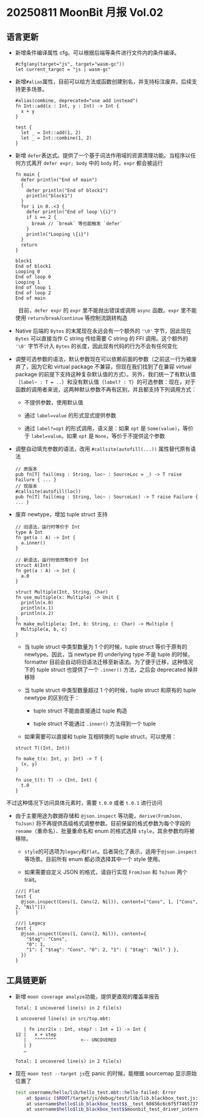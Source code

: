 # 20250811 MoonBit 月报 Vol.02

## 语言更新

- 新增条件编译属性 cfg。可以根据后端等条件进行文件内的条件编译。

    ```moonbit
    #cfg(any(target="js", target="wasm-gc"))
    let current_target = "js | wasm-gc"
    ```

- 新增`#alias`属性，目前可以给方法或函数创建别名，并支持标注废弃。后续支持更多场景。

    ```moonbit
    #alias(combine, deprecated="use add instead")
    fn Int::add(x : Int, y : Int) -> Int {
      x + y
    }

    test {
      let _ = Int::add(1, 2)
      let _ = Int::combine(1, 2)
    }
    ```

- 新增 `defer`表达式。提供了一个基于词法作用域的资源清理功能。当程序以任何方式离开 `defer expr; body` 中的 `body` 时，`expr` 都会被运行

    ```moonbit
    fn main {
      defer println("End of main")
      {
        defer println("End of block1")
        println("block1")
      }
      for i in 0..<3 {
        defer println("End of loop \{i}")
        if i == 2 {
          break // `break` 等也能触发 `defer`
        }
        println("Looping \{i}")
      }
      return
    }
    ```

    ```moonbit
    block1
    End of block1
    Looping 0
    End of loop 0
    Looping 1
    End of loop 1
    End of loop 2
    End of main
    ```

      目前，`defer expr` 的 `expr` 里不能抛出错误或调用 `async` 函数。`expr` 里不能使用 `return`/`break`/`continue` 等控制流跳转构造

- Native 后端的 `Bytes` 的末尾现在永远会有一个额外的 `'\0'` 字节，因此现在 `Bytes` 可以直接当作 C string 传给需要 C string 的 FFI 调用。这个额外的 `'\0'` 字节不计入 `Bytes` 的长度，因此现有代码的行为不会有任何变化

- 调整可选参数的语法，默认参数现在可以依赖前面的参数（之前这一行为被废弃了，因为它和 virtual package 不兼容，但现在我们找到了在兼容 virtual package 的前提下支持这种复杂默认值的方式）。另外，我们统一了有默认值（`label~ : T = ..`）和没有默认值（`label? : T`）的可选参数：现在，对于函数的调用者来说，这两种默认参数不再有区别，并且都支持下列调用方式：

    - 不提供参数，使用默认值

    - 通过 `label=value` 的形式显式提供参数

    - 通过 `label?=opt` 的形式调用，语义是：如果 `opt` 是 `Some(value)`，等价于 `label=value`。如果 `opt` 是 `None`，等价于不提供这个参数

- 调整自动填充参数的语法，改用 `#callsite(autofill(...))` 属性替代原有语法

    ```moonbit
    // 原版本
    pub fn[T] fail(msg : String, loc~ : SourceLoc = _) -> T raise Failure { ... }
    // 现版本
    #callsite(autofill(loc))
    pub fn[T] fail(msg : String, loc~ : SourceLoc) -> T raise Failure { ... }
    ```

- 废弃 newtype，增加 tuple struct 支持

    ```moonbit
    // 旧语法，运行时等价于 Int
    type A Int
    fn get(a : A) -> Int {
      a.inner()
    }

    // 新语法，运行时依然等价于 Int
    struct A(Int)
    fn get(a : A) -> Int {
      a.0
    }

    struct Multiple(Int, String, Char)
    fn use_multiple(x: Multiple) -> Unit {
      println(x.0)
      println(x.1)
      println(x.2)
    }
    fn make_multiple(a: Int, b: String, c: Char) -> Multiple {
      Multiple(a, b, c)
    }
    ```

    - 当 tuple struct 中类型数量为 1 个的时候，tuple struct 等价于原有的 newtype。因此，当 newtype 的 underlying type 不是 tuple 的时候，formatter 目前会自动将旧语法迁移至新语法。为了便于迁移，这种情况下的 tuple struct 也提供了一个 `.inner()` 方法，之后会 deprecated 掉并移除

    - 当 tuple struct 中类型数量超过 1 个的时候，tuple struct 和原有的 tuple newtype 的区别在于：

        - tuple struct 不能由直接通过 tuple 构造

        - tuple struct 不能通过 `.inner()` 方法得到一个 tuple

    - 如果需要可以直接和 tuple 互相转换的 tuple struct，可以使用：


    ```moonbit
    struct T((Int, Int))

    fn make_t(x: Int, y: Int) -> T {
      (x, y)
    }

    fn use_t(t: T) -> (Int, Int) {
      t.0
    }
    ```


不过这种情况下访问具体元素时，需要 `t.0.0` 或者 `t.0.1` 进行访问

- 由于主要用途为数据存储和 `@json.inspect` 等功能，`derive(FromJson, ToJson)` 将不再提供高级格式调整参数。目前保留的格式参数为每个字段的 `rename`（重命名）、批量重命名和 enum 的格式选择 `style`，其余参数均将被移除。

    - `style`的可选项为`legacy`和`flat`。后者简化了表示，适用于`@json.inspect`等场景。目前所有 enum 都必须选择其中一个 style 使用。

    - 如果需要自定义 JSON 的格式，请自行实现 `FromJson` 和 `ToJson` 两个 trait。


    ```moonbit
    ///| Flat
    test {
      @json.inspect(Cons(1, Cons(2, Nil)), content=["Cons", 1, ["Cons", 2, "Nil"]])
    }

    ///| Legacy
    test {
      @json.inspect(Cons(1, Cons(2, Nil)), content={
        "$tag": "Cons",
        "0": 1,
        "1": { "$tag": "Cons", "0": 2, "1": { "$tag": "Nil" } },
      })
    }
    ```


## 工具链更新

- 新增 `moon coverage analyze`功能，提供更直观的覆盖率报告

    ```moonbit
    Total: 1 uncovered line(s) in 2 file(s)

    1 uncovered line(s) in src/top.mbt:

       | fn incr2(x : Int, step? : Int = 1) -> Int {
    12 |   x + step
       |   ^^^^^^^^         <-- UNCOVERED
       | }
       …

    Total: 1 uncovered line(s) in 2 file(s)
    ```

- 现在 `moon test --target js`在 panic 的时候，能根据 sourcemap 显示原始位置了

    ```Bash
    test username/hello/lib/hello_test.mbt::hello failed: Error
        at $panic ($ROOT/target/js/debug/test/lib/lib.blackbox_test.js:3:9)
        at username$hello$lib_blackbox_test$$__test_68656c6c6f5f746573742e6d6274_0 ($ROOT/src/lib/hello_test.mbt:3:5)
        at username$hello$lib_blackbox_test$$moonbit_test_driver_internal_execute ($ROOT/src/lib/__generated_driver_for_blackbox_test.mbt:41:9)
    ```